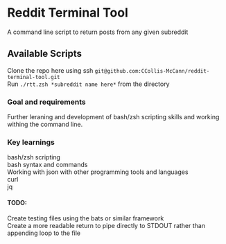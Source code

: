 # Reddit Terminal Tool

A command line script to return posts from any given subreddit

## Available Scripts

Clone the repo here using ssh `git@github.com:CCollis-McCann/reddit-terminal-tool.git`<br />
Run `./rtt.zsh *subreddit name here*` from the directory

### Goal and requirements

Further leraning and development of bash/zsh scripting skills and working withing the command line.

### Key learnings

bash/zsh scripting<br />
bash syntax and commands<br />
Working with json with other programming tools and languages<br />
curl<br />
jq<br />

#### TODO:

Create testing files using the bats or similar framework<br />
Create a more readable return to pipe directly to STDOUT rather than appending loop to the file
